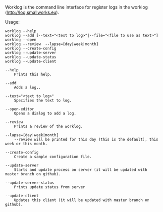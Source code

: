 Worklog is the command line interface for register logs in the worklog (http://log.smallworks.eu).

Usage:

    worklog --help
    worklog --add [--text="<text to log>"|--file="<file to use as text>"]
    worklog --open
    worklog --review  --lapse=[day|week|month]
    worklog --create-config
    worklog --update-server
    worklog --update-status
    worklog --update-client

	--help		
		Prints this help.
		
	--add
		Adds a log..
		
	--text="<text to log>"
		Specifies the text to log.
		
	--open-editor
		Opens a dialog to add a log.
		
	--review
		Prints a review of the worklog.
		
	--lapse=[day|week|month]
		--review will be printed for this day (this is the default), this week or this month.

	--create-config
		Create a sample configuration file.

	--update-server
		Starts and update process on server (it will be updated with master branch on github).
		
	--update-server-status
		Prints update status from server

	--update-client
		Updates this client (it will be updated with master branch on github).
